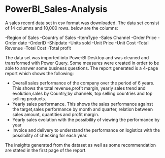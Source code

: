 # PowerBI_Sales-Analysis

A sales record data set in csv format was downloaded. The data set consist of 14 columns and 10,000 rows. below are the columns:

-Region of Sales
-Country of Sales
-ItemType
-Sales Channel
-Order  Price
-Order date
-OrderID
-Shipdate
-Units sold
-Unit Price
-Unit Cost
-Total Revenue
-Total Cost
-Total profit

The data set was imported into PowerBI Desktop and was cleaned and transformed with Power Query. Some measures were created in order to be able to answer some business questions.
The report generated is a 4-page report which shows the following:
- Overall sales performance of the company over the period of 6 years. This shows the total revenue,profit margin, yearly sales trend and evolution,sales by Country,by channels, top selling countries and top selling products.
- Yearly sales performance. This shows the sales performance against the target,sales performance by month and quarter, relation between sales amount, quantities and profit margin.
- Yearly sales evolution with the possibility of viewing the performance by year
- Invoice and delivery to understand the performance on logistics with the possibility of checking for each year.


The insights generated from the dataset as well as some recommendation are stated in the first page of the report.
